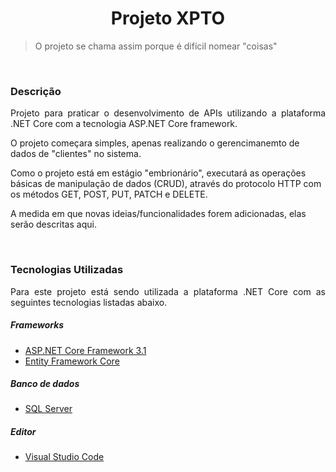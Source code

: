 



<h1 align="center">Projeto XPTO</h1>

<blockquote>O projeto se chama assim porque é difícil nomear "coisas"</blockquote>

<br>
<h3>Descrição</h3>

<p align="justify">
Projeto para praticar o desenvolvimento de APIs utilizando a plataforma .NET Core com a tecnologia ASP.NET Core framework.

O projeto começara simples, apenas realizando o gerencimanemto de dados de "clientes" no sistema.

Como o projeto está em estágio "embrionário", executará as operações básicas de manipulação de dados (CRUD), através do protocolo HTTP com os métodos GET, POST, PUT, PATCH e DELETE.

A medida em que novas ideias/funcionalidades forem adicionadas, elas serão descritas aqui.
</p>

<br>
<h3>Tecnologias Utilizadas</h3>

<p align="justify">
Para este projeto está sendo utilizada a plataforma .NET Core com as seguintes tecnologias listadas abaixo.

<br>
<h5>Frameworks</h5>

- [ASP.NET Core Framework 3.1](https://docs.microsoft.com/pt-br/aspnet/core/?view=aspnetcore-3.1)
- [Entity Framework Core](https://docs.microsoft.com/pt-br/ef/core/)

<h5>Banco de dados</h5>

- [SQL Server](https://www.microsoft.com/pt-br/sql-server/sql-server-downloads)

<h5>Editor</h5>

- [Visual Studio Code](https://code.visualstudio.com/)

<h5></h5>
</p>